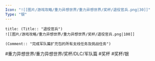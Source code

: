 ```yaml
---
Icon: "![[图片/游戏攻略/重力异想世界/重力异想世界/奖杯/退役官兵.png|30]]"
Type: "银"
---
```

```ad-common-silver-trophy
title: (Title:: "退役官兵")
![[图片/游戏攻略/重力异想世界/重力异想世界/奖杯/退役官兵.png|100]]

(Comment:: "完成军队篇扩充包的所有支线任务及挑战任务")
```

#重力异想世界/重力异想世界/奖杯/DLC/军队篇 #奖杯 #奖杯/银
